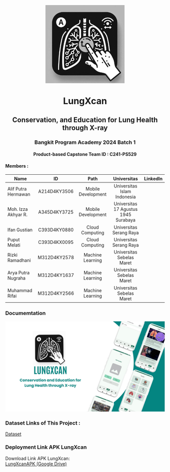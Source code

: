 <p align="center">
  <img align="center" width="250" src="/profile/Logo LungXcan.jpeg" />
</p>
<h1 align="center">LungXcan</h1>
<h2 align="center">Conservation, and Education for Lung Health through X-ray</h2>

<h3 align="center">Bangkit Program Academy 2024 Batch 1</h3>
<h4 align="center">Product-based Capstone Team ID		: C241-PS529</h4>

#### Members : 
| Name                  | ID            | Path               |  Universitas                        |  LinkedIn                           |
| --------------------- |:-------------:|:------------------:|:-----------------------------------:|:-----------------------------------:|
| Alif Putra Hermawan   | A214D4KY3506  | Mobile Development | Universitas Islam Indonesia         |                                     |
| Moh. Izza Akhyar R.   | A345D4KY3725  | Mobile Development | Universitas 17 Agustus 1945 Surabaya|                                     |
| Ifan Gustian          | C393D4KY0880  | Cloud Computing    | Universitas Serang Raya             |                                     |
| Puput Melati          | C393D4KX0095  | Cloud Computing    | Universitas Serang Raya             |                                     |
| Rizki Ramadhani       | M312D4KY2578  | Machine Learning   | Universitas Sebelas Maret           |                                     |
| Arya Putra Nugraha    | M312D4KY1637  | Machine Learning   | Universitas Sebelas Maret           |                                     |
| Muhammad Rifai        | M312D4KY2566  | Machine Learning   | Universitas Sebelas Maret           |                                     |

### Documemtation
![LungXcan](https://github.com/C241-PS529/.github/blob/main/profile/Green%20And%20White%20Illustrative%20Medical%20Healthcare%20Presentation.jpg)

### Dataset Links of This Project :

[Dataset](https://drive.google.com/drive/folders/150Y3QAT8_9WCpkeRhmYvNy2dsTqfICCk?usp=drive_link)

### Deployment Link APK LungXcan

Download Link APK LungXcan:<br>
[LungXcanAPK (Google Drive)](https://drive.google.com/file/d/1g0Tx4z4OKqpfti7XXwk2PDyFRhOJ23bk/view?usp=sharing)
